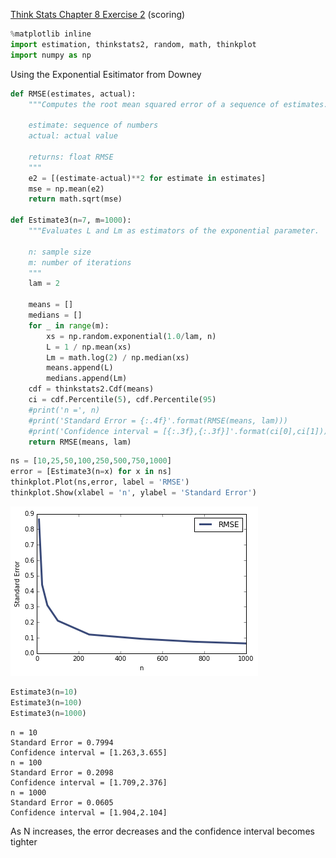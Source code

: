 [Think Stats Chapter 8 Exercise 2](http://greenteapress.com/thinkstats2/html/thinkstats2009.html#toc77) (scoring)


```python
%matplotlib inline
import estimation, thinkstats2, random, math, thinkplot
import numpy as np
```

Using the Exponential Esitimator from Downey


```python
def RMSE(estimates, actual):
    """Computes the root mean squared error of a sequence of estimates.

    estimate: sequence of numbers
    actual: actual value

    returns: float RMSE
    """
    e2 = [(estimate-actual)**2 for estimate in estimates]
    mse = np.mean(e2)
    return math.sqrt(mse)

def Estimate3(n=7, m=1000):
    """Evaluates L and Lm as estimators of the exponential parameter.

    n: sample size
    m: number of iterations
    """
    lam = 2

    means = []
    medians = []
    for _ in range(m):
        xs = np.random.exponential(1.0/lam, n)
        L = 1 / np.mean(xs)
        Lm = math.log(2) / np.median(xs)
        means.append(L)
        medians.append(Lm)
    cdf = thinkstats2.Cdf(means)
    ci = cdf.Percentile(5), cdf.Percentile(95)
    #print('n =', n)
    #print('Standard Error = {:.4f}'.format(RMSE(means, lam)))
    #print('Confidence interval = [{:.3f},{:.3f}]'.format(ci[0],ci[1]))
    return RMSE(means, lam)
```


```python
ns = [10,25,50,100,250,500,750,1000]
error = [Estimate3(n=x) for x in ns]
thinkplot.Plot(ns,error, label = 'RMSE')
thinkplot.Show(xlabel = 'n', ylabel = 'Standard Error')
```

![png](8_2.png)

```python
Estimate3(n=10)
Estimate3(n=100)
Estimate3(n=1000)
```

    n = 10
    Standard Error = 0.7994
    Confidence interval = [1.263,3.655]
    n = 100
    Standard Error = 0.2098
    Confidence interval = [1.709,2.376]
    n = 1000
    Standard Error = 0.0605
    Confidence interval = [1.904,2.104]


As N increases, the error decreases and the confidence interval becomes tighter
